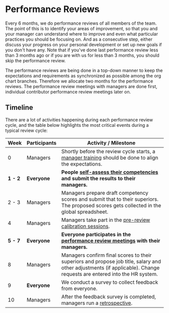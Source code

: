# Performance Reviews

Every 6 months, we do performance reviews of all members of the team. The point of this is to identify your areas of improvement, so that you and your manager can understand where to improve and even what particular practices you should be focusing on. And as a consecutive step, either discuss your progress on your personal development or set up new goals if you don't have any. Note that if you've done last performance review less than 3 months ago or if you are with us for less than 3 months, you should skip the performance review.

The performance reviews are being done in a top-down manner to keep the expectations and requirements as synchronized as possible among the org chart branches. Therefore we allocate two months for the performance reviews. The performance review meetings with managers are done first, individual contributor performance review meetings later on.

## Timeline

There are a lot of activities happening during each performance review cycle, and the table below highlights the most critical events during a typical review cycle:

| Week      | Participants | Activity / Milestone |
| --------- | ------------ | -------------------- |
| 0         | Managers     | Shortly before the review cycle starts, a [manager training](managers/training.md) should be done to align the expectations. |
| **1 - 2** | **Everyone** | **People [self-assess their competencies](competency-assessment.md) and submit the results to their managers.** |
| 2 - 3     | Managers     | Managers prepare draft competency scores and submit that to their superiors. The proposed scores gets collected in the global spreadsheet. |
| 4         | Managers     | Managers take part in the [pre-review calibration sessions](managers/calibration.md). |
| **5 - 7** | **Everyone** | **Everyone participates in the [performance review meetings](performance-review-meeting.md) with their managers.** |
| 8         | Managers     | Managers confirm final scores to their superiors and propose job title, salary and other adjustments (if applicable). Change requests are entered into the HR system. |
| 9         | **Everyone** | We conduct a survey to collect feedback from everyone. |
| 10        | Managers     | After the feedback survey is completed, managers run a [retrospective](managers/retrospective.md). |